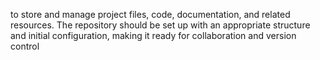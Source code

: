 to store and manage project files, code, documentation, and related resources. The repository should be set up with an appropriate structure and initial configuration, making it ready for collaboration and version control
